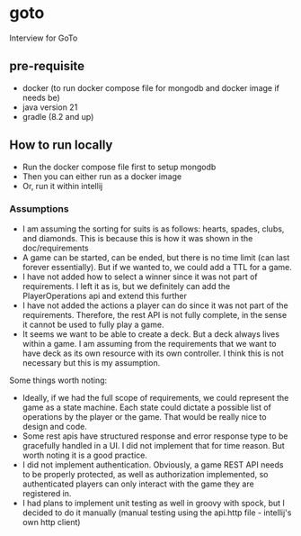 # goto
Interview for GoTo

## pre-requisite
- docker (to run docker compose file for mongodb and docker image if needs be)
- java version 21
- gradle (8.2 and up)

## How to run locally
- Run the docker compose file first to setup mongodb
- Then you can either run as a docker image
- Or, run it within intellij


### Assumptions
- I am assuming the sorting for suits is as follows: hearts, spades, clubs, and diamonds. This is because this is how it was shown in the doc/requirements
- A game can be started, can be ended, but there is no time limit (can last forever essentially). But if we wanted to, we could add a TTL for a game.
- I have not added how to select a winner since it was not part of requirements. I left it as is, but we definitely can add the PlayerOperations api and extend this further
- I have not added the actions a player can do since it was not part of the requirements. Therefore, the rest API is not fully complete, in the sense it cannot be used to fully play a game.
- It seems we want to be able to create a deck. But a deck always lives within a game. I am assuming from the requirements that we want to have deck as its own resource with its own controller. I think this is not necessary but this is my assumption.

Some things worth noting:
- Ideally, if we had the full scope of requirements, we could represent the game as a state machine. Each state could dictate a possible list of operations by the player or the game. That would be really nice to design and code.
- Some rest apis have structured response and error response type to be gracefully handled in a UI. I did not implement that for time reason. But worth noting it is a good practice.
- I did not implement authentication. Obviously, a game REST API needs to be properly protected, as well as authorization implemented, so authenticated players can only interact with the game they are registered in.
- I had plans to implement unit testing as well in groovy with spock, but I decided to do it manually (manual testing using the api.http file - intellij's own http client)